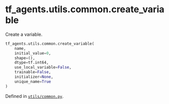 <div itemscope itemtype="http://developers.google.com/ReferenceObject">
<meta itemprop="name" content="tf_agents.utils.common.create_variable" />
<meta itemprop="path" content="Stable" />
</div>

# tf_agents.utils.common.create_variable

Create a variable.

``` python
tf_agents.utils.common.create_variable(
    name,
    initial_value=0,
    shape=(),
    dtype=tf.int64,
    use_local_variable=False,
    trainable=False,
    initializer=None,
    unique_name=True
)
```



Defined in [`utils/common.py`](https://github.com/tensorflow/agents/tree/master/tf_agents/utils/common.py).

<!-- Placeholder for "Used in" -->
